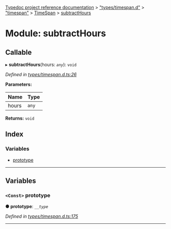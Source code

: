 [Typedoc project reference documentation](../README.md) > ["types/timespan.d"](../modules/_types_timespan_d_.md) > ["timespan"](../modules/_types_timespan_d_._timespan_.md) > [TimeSpan](../classes/_types_timespan_d_._timespan_.timespan.md) > [subtractHours](../modules/_types_timespan_d_._timespan_.timespan.subtracthours.md)

# Module: subtractHours

## Callable
▸ **subtractHours**(hours: *`any`*): `void`

*Defined in [types/timespan.d.ts:26](https://github.com/DocuWare/REST-Sample-TS/blob/0222c3e/src/types/timespan.d.ts#L26)*

**Parameters:**

| Name | Type |
| ------ | ------ |
| hours | `any` |

**Returns:** `void`

## Index

### Variables

* [prototype](_types_timespan_d_._timespan_.timespan.subtracthours.md#prototype)

---

## Variables

<a id="prototype"></a>

### `<Const>` prototype

**● prototype**: *`__type`*

*Defined in [types/timespan.d.ts:175](https://github.com/DocuWare/REST-Sample-TS/blob/0222c3e/src/types/timespan.d.ts#L175)*

___

